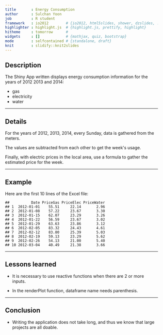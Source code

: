 ```yaml
---
title       : Energy Consumption
author      : Sulchan Yoon
job         : R student
framework   : io2012        # {io2012, html5slides, shower, dzslides, ...}
highlighter : highlight.js  # {highlight.js, prettify, highlight}
hitheme     : tomorrow      #
widgets     : []            # {mathjax, quiz, bootstrap}
mode        : selfcontained # {standalone, draft}
knit        : slidify::knit2slides
---
```


## Description

The Shiny App written displays energy consumption information for the years of 2012 2013 and 2014:

- gas
- electricity
- water

---
## Details

For the years of 2012, 2013, 2014, every Sunday, data is gathered from the meters. 

The values are subtracted from each other to get the week's usage. 

Finally, with electric prices in the local area, use a formula to gather the estimated price for the week. 

---
## Example

Here are the first 10 lines of the Excel file:


```
##          Date PriceGas PriceElec PriceWater
## 1  2012-01-01    55.51     22.14       2.96
## 2  2012-01-08    57.22     23.67       3.30
## 3  2012-01-15    62.07     23.29       3.26
## 4  2012-01-22    56.59     23.67       3.02
## 5  2012-01-29    63.63     23.86       3.12
## 6  2012-02-05    83.32     24.43       4.61
## 7  2012-02-12    83.80     25.39       5.03
## 8  2012-02-19    59.13     23.29       5.62
## 9  2012-02-26    54.13     21.00       5.40
## 10 2012-03-04    40.49     21.38       3.66
```

---
## Lessons learned

- It is necessary to use reactive functions when there are 2 or more inputs. 

- In the renderPlot function, dataframe name needs parenthesis.

---
## Conclusion

- Writing the application does not take long, and thus we know that large projects are all doable. 
